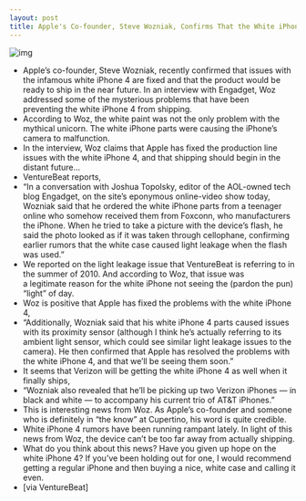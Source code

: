```yaml
---
layout: post
title: Apple's Co-founder, Steve Wozniak, Confirms That the White iPhone 4 Will Ship Soon
---
```

![img](http://media.idownloadblog.com/wp-content/uploads/2011/01/Steve-Woz-and-White-iPhone-e1296494946208.jpeg)
* Apple’s co-founder, Steve Wozniak, recently confirmed that issues with the infamous white iPhone 4 are fixed and that the product would be ready to ship in the near future. In an interview with Engadget, Woz addressed some of the mysterious problems that have been preventing the white iPhone 4 from shipping.
* According to Woz, the white paint was not the only problem with the mythical unicorn. The white iPhone parts were causing the iPhone’s camera to malfunction.
* In the interview, Woz claims that Apple has fixed the production line issues with the white iPhone 4, and that shipping should begin in the distant future…
* VentureBeat reports,
* “In a conversation with Joshua Topolsky, editor of the AOL-owned tech blog Engadget, on the site’s eponymous online-video show today, Wozniak said that he ordered the white iPhone parts from a teenager online who somehow received them from Foxconn, who manufacturers the iPhone. When he tried to take a picture with the device’s flash, he said the photo looked as if it was taken through cellophane, confirming earlier rumors that the white case caused light leakage when the flash was used.”
* We reported on the light leakage issue that VentureBeat is referring to in the summer of 2010. And according to Woz, that issue was a legitimate reason for the white iPhone not seeing the (pardon the pun) “light” of day.
* Woz is positive that Apple has fixed the problems with the white iPhone 4,
* “Additionally, Wozniak said that his white iPhone 4 parts caused issues with its proximity sensor (although I think he’s actually referring to its ambient light sensor, which could see similar light leakage issues to the camera). He then confirmed that Apple has resolved the problems with the white iPhone 4, and that we’ll be seeing them soon.”
* It seems that Verizon will be getting the white iPhone 4 as well when it finally ships,
* “Wozniak also revealed that he’ll be picking up two Verizon iPhones — in black and white — to accompany his current trio of AT&T iPhones.”
* This is interesting news from Woz. As Apple’s co-founder and someone who is definitely in “the know” at Cupertino, his word is quite credible.
* White iPhone 4 rumors have been running rampant lately. In light of this news from Woz, the device can’t be too far away from actually shipping.
* What do you think about this news? Have you given up hope on the white iPhone 4? If you’ve been holding out for one, I would recommend getting a regular iPhone and then buying a nice, white case and calling it even.
* [via VentureBeat]

